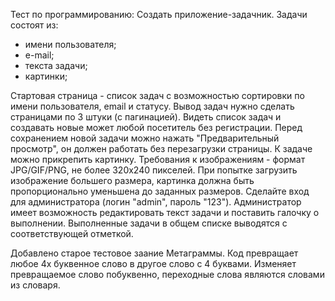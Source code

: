 Тест по программированию:
Создать приложение-задачник.
Задачи состоят из:
- имени пользователя;
- е-mail;
- текста задачи;
- картинки;

Стартовая страница - список задач с возможностью сортировки по имени пользователя, email и статусу. 
Вывод задач нужно сделать страницами по 3 штуки (с пагинацией). Видеть список задач и создавать новые может любой посетитель без регистрации. 
Перед сохранением новой задачи можно нажать "Предварительный просмотр", он должен работать без перезагрузки страницы.
К задаче можно прикрепить картинку. Требования к изображениям - формат JPG/GIF/PNG, не более 320х240 пикселей. При попытке загрузить изображение большего размера, картинка должна быть пропорционально уменьшена до заданных размеров.
Сделайте вход для администратора (логин "admin", пароль "123"). Администратор имеет возможность редактировать текст задачи и поставить галочку о выполнении. Выполненные задачи в общем списке выводятся с соответствующей отметкой.

Добавлено старое тестовое заание Метаграммы.
Код превращает любое 4х буквенное слово в другое слово с 4 буквами. Изменяет превращаемое слово побуквенно, переходные слова являются словами из словаря. 


